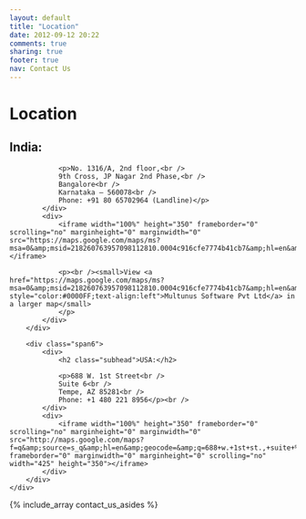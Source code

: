 ```yaml
---
layout: default
title: "Location"
date: 2012-09-12 20:22
comments: true
sharing: true
footer: true
nav: Contact Us
---
```


<div class="span9">
	<h1>Location</h1>
	<div class="row-fluid">
		<div class="span6">
			<div>
				<h2 class="subhead">India:</h2>

				<p>No. 1316/A, 2nd floor,<br />
				9th Cross, JP Nagar 2nd Phase,<br />
				Bangalore<br />
				Karnataka – 560078<br />
				Phone: +91 80 65702964 (Landline)</p>
			</div>
			<div>
				<iframe width="100%" height="350" frameborder="0" scrolling="no" marginheight="0" marginwidth="0" src="https://maps.google.com/maps/ms?msa=0&amp;msid=218260763957098112810.0004c916cfe7774b41cb7&amp;hl=en&amp;ie=UTF8&amp;t=m&amp;ll=12.910593,77.589204&amp;spn=0.00366,0.00457&amp;z=17&amp;output=embed"></iframe>

				<p><br /><small>View <a href="https://maps.google.com/maps/ms?msa=0&amp;msid=218260763957098112810.0004c916cfe7774b41cb7&amp;hl=en&amp;ie=UTF8&amp;t=m&amp;ll=12.910593,77.589204&amp;spn=0.00366,0.00457&amp;z=17&amp;source=embed" style="color:#0000FF;text-align:left">Multunus Software Pvt Ltd</a> in a larger map</small>
				</p>
			</div>
		</div>

		<div class="span6">
			<div>
				<h2 class="subhead">USA:</h2>

				<p>688 W. 1st Street<br />
				Suite 6<br />
				Tempe, AZ 85281<br />
				Phone: +1 480 221 8956</p><br />
			</div>
			<div>
				<iframe width="100%" height="350" frameborder="0" scrolling="no" marginheight="0" marginwidth="0"  src="http://maps.google.com/maps?f=q&amp;source=s_q&amp;hl=en&amp;geocode=&amp;q=688+w.+1st+st.,+suite+%236,+tempe,+az+85281&amp;aq=&amp;sll=37.0625,-95.677068&amp;sspn=35.082817,107.138672&amp;ie=UTF8&amp;hq=&amp;hnear=688+W+1st+St+%236,+Tempe,+Arizona+85281&amp;t=m&amp;z=14&amp;ll=33.429728,-111.949213&amp;output=embed" frameborder="0" marginwidth="0" marginheight="0" scrolling="no" width="425" height="350"></iframe>
			</div>
		</div>
	</div>
</div>

<div class="sidebar-nav span3">
  {% include_array contact_us_asides %}
</div> 